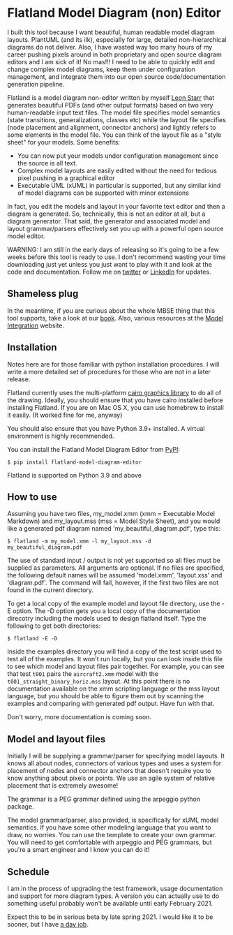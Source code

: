 # Flatland Model Diagram (non) Editor

I built this tool because I want beautiful, human readable model diagram layouts. PlantUML (and its ilk), especially for large,
detailed non-hierarchical diagrams do not deliver. Also, I have wasted way too many hours of my career pushing
pixels around in both proprietary and open source diagram editors and I am sick of it!  No mas!!!
I need to be able to quickly edit and change complex model diagrams, keep them under configuration management,
and integrate them into our open source code/documentation generation pipeline.

Flatland is a model diagram non-editor written by myself [Leon Starr](mailto:leon_starr@modelint.com) that generates
beautiful PDFs (and other output formats) based on two very
human-readable input text files. The model file specifies model semantics
(state transitions, generalizations, classes etc)
while the layout file specifies (node placement and alignment, connector anchors) and lightly refers to some elements
in the model file. You can think of the layout file as a "style sheet" for your models.
Some benefits:

* You can now put your models under configuration management since the source is all text.
* Complex model layouts are easily edited without the need for tedious pixel pushing in a graphical editor
* Executable UML (xUML) in particular is supported, but any similar kind of model diagrams can be supported with
minor extensions
  
In fact, you edit the models and layout in your favorite text editor and then a diagram is generated. So,
technically, this is not an editor at all, but a diagram generator. That said, the generator and associated
model and layout grammar/parsers effectively set you up with a powerful open source model editor.

WARNING: I am still in the early days of releasing so it's going to be a few weeks before
this tool is ready to use. I don't recommend wasting your time downloading just yet unless you just want
to play with it and look at the code and documentation. Follow me
on [twitter](https://twitter.com/Leon_Starr) or
[LinkedIn](https://linkedin.com/in/modelint) for updates.

## Shameless plug

In the meantime, if you are curious about the whole MBSE thing that this tool supports, take a look at our [book](https://modelstocode.com).
Also, various resources at the [Model Integration](https://modelint.com/mbse) website.

## Installation

Notes here are for those familiar with python installation procedures.  I will write a more detailed set of procedures
for those who are not in a later release.

Flatland currently uses the multi-platform [cairo graphics library](https://cairographics.org) to do all of the
drawing. Ideally, you should ensure that you have cairo installed before installing Flatland. If you are on Mac OS X,
you can use homebrew to install it easily. (It worked fine for me, anyway)

You should also ensure that you have Python 3.9+ installed. A virtual environment is highly recommended.

You can install the Flatland Model Diagram Editor from [PyPI](https://pypi.org/project/flatland-model-diagram-editor/):

    $ pip install flatland-model-diagram-editor

Flatland is supported on Python 3.9 and above

## How to use

Assuming you have two files, my_model.xmm (xmm = Executable Model Markdown) and my_layout.mss (mss = Model Style Sheet),
and you would like a generated pdf diagram named 'my_beautiful_diagram.pdf', type this:

    $ flatland -m my_model.xmm -l my_layout.mss -d my_beautiful_diagram.pdf

The use of standard input / output is not yet supported so all files must be supplied as parameters.
All arguments are optional. If no files are specified, the following default names will be assumed 'model.xmm',
'layout.xss' and 'diagram.pdf'. The command will fail, however, if the first two files are not found in the current
directory.

To get a local copy of the example model and layout file directory, use the -E option. The -D option gets you a local
copy of the documentation direcotry including the models used to design flatland itself. Type the following to get
both directories:

    $ flatland -E -D

Inside the examples directory you will find a copy of the test script used to test all of the examples. It won't run
locally, but you can look inside this file to see which model and layout files pair together. For example, you
can see that test `t001` pairs the `aircraft2.xmm` model with the `t001_straight_binary_horiz.mss` layout. At this
point there is no documentation available on the xmm scripting language or the mss layout language, but you should
be able to figure them out by scanning the examples and comparing with generated pdf output. Have fun with that.

Don't worry, more documentation is coming soon.

## Model and layout files

Initially I will be supplying a grammar/parser for specifying model layouts. It knows all about nodes, connectors
of various types and uses a system for placement of nodes and connector anchors that doesn't require you to know
anything about pixels or points. We use an agile system of relative placement that is extremely awesome!

The grammar is a PEG grammar defined using the arpeggio python package.

The model grammar/parser, also provided, is specifically for xUML model semantics. If you have some other modeling
language that you want to draw, no worries. You can use the template to create your own grammar. You will need
to get comfortable with arpeggio and PEG grammars, but you're a smart engineer and I know you can do it!

## Schedule

I am in the process of upgrading the test framework, usage documentation and support for more diagram types.
A version you can actually use to do something useful probably won't be available until early February 2021.

Expect this to be in serious beta by late spring 2021. I would like it to be sooner, but I
have [a day job](https://www.tri.global/).
